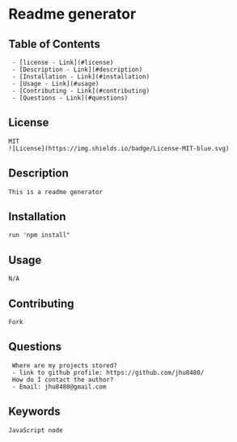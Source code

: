 # Readme generator

## Table of Contents

     - [license - Link](#license)
     - [Description - Link](#description)
     - [Installation - Link](#installation)
     - [Usage - Link](#usage)
     - [Contributing - Link](#contributing)
     - [Questions - Link](#questions)

<a id="license"></a>

## License

    MIT
    ![License](https://img.shields.io/badge/License-MIT-blue.svg)

<a id="description"></a>

## Description

    This is a readme generator

<a id="installation"></a>

## Installation

    run 'npm install"

<a id="usage"></a>

## Usage

    N/A

<a id="contributing"></a>

## Contributing

    Fork

<a id="questions"></a>

## Questions

     Where are my projects stored?
     - link to github profile: https://github.com/jhu8480/
     How do I contact the author?
     - Email: jhu8480@gmail.com

<a id="keywords"></a>

## Keywords

    JavaScript node
